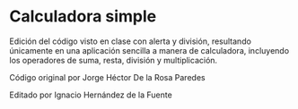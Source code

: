 # Calculadora simple
Edición del código visto en clase con alerta y división, resultando únicamente en una aplicación sencilla a manera de calculadora, incluyendo los operadores de suma, resta, división y multiplicación. 

Código original por Jorge Héctor De la Rosa Paredes

Editado por Ignacio Hernández de la Fuente
